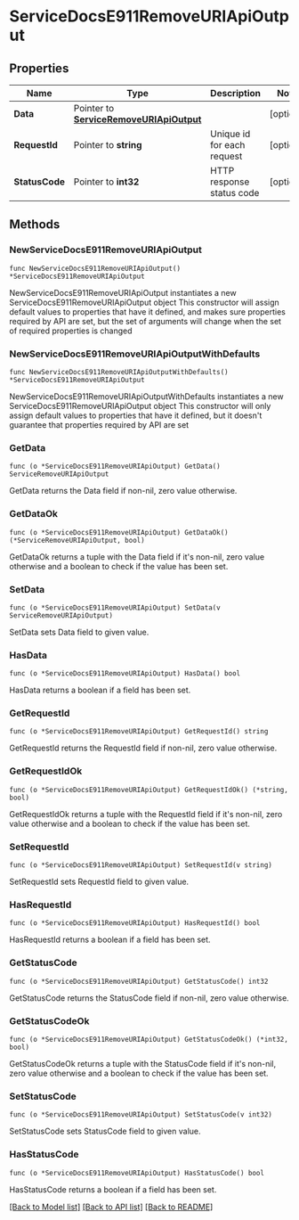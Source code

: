 # ServiceDocsE911RemoveURIApiOutput

## Properties

Name | Type | Description | Notes
------------ | ------------- | ------------- | -------------
**Data** | Pointer to [**ServiceRemoveURIApiOutput**](ServiceRemoveURIApiOutput.md) |  | [optional] 
**RequestId** | Pointer to **string** | Unique id for each request | [optional] 
**StatusCode** | Pointer to **int32** | HTTP response status code | [optional] 

## Methods

### NewServiceDocsE911RemoveURIApiOutput

`func NewServiceDocsE911RemoveURIApiOutput() *ServiceDocsE911RemoveURIApiOutput`

NewServiceDocsE911RemoveURIApiOutput instantiates a new ServiceDocsE911RemoveURIApiOutput object
This constructor will assign default values to properties that have it defined,
and makes sure properties required by API are set, but the set of arguments
will change when the set of required properties is changed

### NewServiceDocsE911RemoveURIApiOutputWithDefaults

`func NewServiceDocsE911RemoveURIApiOutputWithDefaults() *ServiceDocsE911RemoveURIApiOutput`

NewServiceDocsE911RemoveURIApiOutputWithDefaults instantiates a new ServiceDocsE911RemoveURIApiOutput object
This constructor will only assign default values to properties that have it defined,
but it doesn't guarantee that properties required by API are set

### GetData

`func (o *ServiceDocsE911RemoveURIApiOutput) GetData() ServiceRemoveURIApiOutput`

GetData returns the Data field if non-nil, zero value otherwise.

### GetDataOk

`func (o *ServiceDocsE911RemoveURIApiOutput) GetDataOk() (*ServiceRemoveURIApiOutput, bool)`

GetDataOk returns a tuple with the Data field if it's non-nil, zero value otherwise
and a boolean to check if the value has been set.

### SetData

`func (o *ServiceDocsE911RemoveURIApiOutput) SetData(v ServiceRemoveURIApiOutput)`

SetData sets Data field to given value.

### HasData

`func (o *ServiceDocsE911RemoveURIApiOutput) HasData() bool`

HasData returns a boolean if a field has been set.

### GetRequestId

`func (o *ServiceDocsE911RemoveURIApiOutput) GetRequestId() string`

GetRequestId returns the RequestId field if non-nil, zero value otherwise.

### GetRequestIdOk

`func (o *ServiceDocsE911RemoveURIApiOutput) GetRequestIdOk() (*string, bool)`

GetRequestIdOk returns a tuple with the RequestId field if it's non-nil, zero value otherwise
and a boolean to check if the value has been set.

### SetRequestId

`func (o *ServiceDocsE911RemoveURIApiOutput) SetRequestId(v string)`

SetRequestId sets RequestId field to given value.

### HasRequestId

`func (o *ServiceDocsE911RemoveURIApiOutput) HasRequestId() bool`

HasRequestId returns a boolean if a field has been set.

### GetStatusCode

`func (o *ServiceDocsE911RemoveURIApiOutput) GetStatusCode() int32`

GetStatusCode returns the StatusCode field if non-nil, zero value otherwise.

### GetStatusCodeOk

`func (o *ServiceDocsE911RemoveURIApiOutput) GetStatusCodeOk() (*int32, bool)`

GetStatusCodeOk returns a tuple with the StatusCode field if it's non-nil, zero value otherwise
and a boolean to check if the value has been set.

### SetStatusCode

`func (o *ServiceDocsE911RemoveURIApiOutput) SetStatusCode(v int32)`

SetStatusCode sets StatusCode field to given value.

### HasStatusCode

`func (o *ServiceDocsE911RemoveURIApiOutput) HasStatusCode() bool`

HasStatusCode returns a boolean if a field has been set.


[[Back to Model list]](../README.md#documentation-for-models) [[Back to API list]](../README.md#documentation-for-api-endpoints) [[Back to README]](../README.md)


